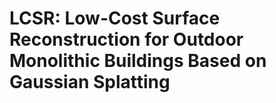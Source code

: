 # LCSR: Low-Cost Surface Reconstruction for Outdoor Monolithic Buildings Based on Gaussian Splatting
